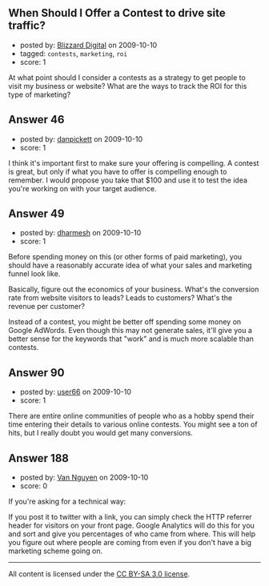 ## When Should I Offer a Contest to drive site traffic?

- posted by: [Blizzard Digital](https://stackexchange.com/users/-1/32-blizzard-digital) on 2009-10-10
- tagged: `contests`, `marketing`, `roi`
- score: 1

At what point should I consider a contests as a strategy to get people to visit my business or website? What are the ways to track the ROI for this type of marketing?


## Answer 46

- posted by: [danpickett](https://stackexchange.com/users/-1/13-danpickett) on 2009-10-10
- score: 1

I think it's important first to make sure your offering is compelling. A contest is great, but only if what you have to offer is compelling enough to remember. I would propose you take that $100 and use it to test the idea you're working on with your target audience.


## Answer 49

- posted by: [dharmesh](https://stackexchange.com/users/-1/4-dharmesh) on 2009-10-10
- score: 1

Before spending money on this (or other forms of paid marketing), you should have a reasonably accurate idea of what your sales and marketing funnel look like.

Basically, figure out the economics of your business.  What's the conversion rate from website visitors to leads?  Leads to customers?  What's the revenue per customer?

Instead of a contest, you might be better off spending some money on Google AdWords.  Even though this may not generate sales, it'll give you a better sense for the keywords that "work" and is much more scalable than contests.


## Answer 90

- posted by: [user66](https://stackexchange.com/users/-1/66-user66) on 2009-10-10
- score: 1

There are entire online communities of people who as a hobby spend their time entering their details to various online contests. You might see a ton of hits, but I really doubt you would get many conversions.


## Answer 188

- posted by: [Van Nguyen](https://stackexchange.com/users/-1/121-van-nguyen) on 2009-10-10
- score: 0

If you're asking for a technical way:

If you post it to twitter with a link, you can simply check the HTTP referrer header for visitors on your front page.  Google Analytics will do this for you and sort and give you percentages of who came from where.  This will help you figure out where people are coming from even if you don't have a big marketing scheme going on.  



---

All content is licensed under the [CC BY-SA 3.0 license](https://creativecommons.org/licenses/by-sa/3.0/).

